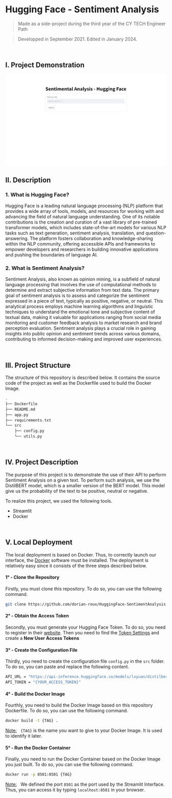 # Hugging Face - Sentiment Analysis
> Made as a side-project during the third year of the CY TECH Engineer Path

> Developped in September 2021. Edited in January 2024.

<br>

## I. Project Demonstration
<img src="./src/static/gif/Demonstration.gif"/>

<br>

## II. Description

### 1. What is Hugging Face?
Hugging Face is a leading natural language processing (NLP) platform that provides a wide array of tools, models, and resources for working with and advancing the field of natural language understanding. One of its notable contributions is the creation and curation of a vast library of pre-trained transformer models, which includes state-of-the-art models for various NLP tasks such as text generation, sentiment analysis, translation, and question-answering. The platform fosters collaboration and knowledge-sharing within the NLP community, offering accessible APIs and frameworks to empower developers and researchers in building innovative applications and pushing the boundaries of language AI.

### 2. What is Sentiment Analysis?
Sentiment Analysis, also known as opinion mining, is a subfield of natural language processing that involves the use of computational methods to determine and extract subjective information from text data. The primary goal of sentiment analysis is to assess and categorize the sentiment expressed in a piece of text, typically as positive, negative, or neutral. This analytical process employs machine learning algorithms and linguistic techniques to understand the emotional tone and subjective content of textual data, making it valuable for applications ranging from social media monitoring and customer feedback analysis to market research and brand perception evaluation. Sentiment analysis plays a crucial role in gaining insights into public opinion and sentiment trends across various domains, contributing to informed decision-making and improved user experiences.

<br>


## III. Project Structure

The structure of this repository is described below. It contains the source code of the project as well as the Dockerfile used to build the Docker Image.

```bash
.
├── Dockerfile
├── README.md
├── app.py
├── requirements.txt
└── src
    ├── config.py
    └── utils.py
```

<br>

## IV. Project Description

The purpose of this project is to demonstrate the use of their API to perform Sentiment Analysis on a given text. To perform such analysis, we use the DistilBERT model, which is a smaller version of the BERT model. This model give us the probability of the text to be positive, neutral or negative.

To realize this project, we used the following tools.
- Streamlit
- Docker

<br>

## V. Local Deployment

The local deployment is based on Docker. Thus, to correctly launch our interface, the [Docker](https://www.docker.com/) software must be installed. The deployment is relatively easy since it consists of the three steps described below.

#### **1° - Clone the Repository**
Firstly, you must clone this repository. To do so, you can use the following command.
```bash
git clone https://github.com/dorian-roux/HuggingFace-SentimentAnalysis
```

#### **2° - Obtain the Access Token**
Secondly, you must generate your Hugging Face Token. To do so, you need to register in their [website](https://huggingface.co/). Then you need to find the [Token Settings](https://huggingface.co/settings/tokens) and create a **New User Access Tokens**

#### **3° - Create the Configuration File**
Thirdly, you need to create the configuration file `config.py` in the `src` folder. To do so, you can paste and replace the following content.
```bash
API_URL = "https://api-inference.huggingface.co/models/lxyuan/distilbert-base-multilingual-cased-sentiments-student"
API_TOKEN = "{YOUR_ACCESS_TOKEN}"
```

#### **4° - Build the Docker Image**
Fourthly, you need to build the Docker Image based on this repository Dockerfile. To do so, you can use the following command.
```bash
docker build -t {TAG} .
```
<u>Note:</u> &nbsp; `{TAG}` is the name you want to give to your Docker Image. It is used to identify it later.


#### **5° - Run the Docker Container**
Finally, you need to run the Docker Container based on the Docker Image you just built. To do so, you can use the following command.
```bash
docker run -p 8501:8501 {TAG}
```
<u>Note:</u> &nbsp; We defined the port `8501` as the port used by the Streamlit Interface. Thus, you can access it by typing `localhost:8501` in your browser.

